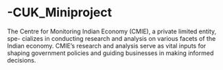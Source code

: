# -CUK_Miniproject
The Centre for Monitoring Indian Economy (CMIE), a private limited entity, spe- cializes in conducting research and analysis on various facets of the Indian economy. CMIE’s research and analysis serve as vital inputs for shaping government policies and guiding businesses in making informed decisions.
